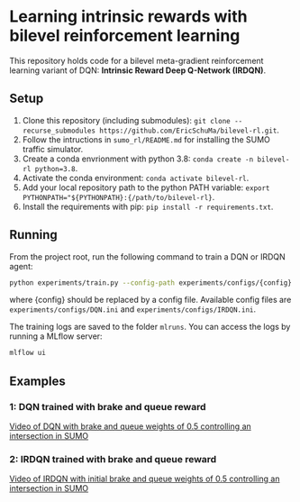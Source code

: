 # Learning intrinsic rewards with bilevel reinforcement learning
This repository holds code for a bilevel meta-gradient reinforcement learning variant of DQN: **Intrinsic Reward Deep Q-Network (IRDQN)**.

## Setup
1. Clone this repository (including submodules): `git clone --recurse_submodules https://github.com/EricSchuMa/bilevel-rl.git`.
2. Follow the intructions in `sumo_rl/README.md` for installing the SUMO traffic simulator.
3. Create a conda envrionment with python 3.8: `conda create -n bilevel-rl python=3.8`.
4. Activate the conda environment: `conda activate bilevel-rl`.
5. Add your local repository path to the python PATH variable: `export PYTHONPATH="${PYTHONPATH}:{/path/to/bilevel-rl}`.
6. Install the requirements with pip: `pip install -r requirements.txt`.

## Running
From the project root, run the following command to train a DQN or IRDQN agent:
```bash
python experiments/train.py --config-path experiments/configs/{config}
```
where {config} should be replaced by a config file. Available config files are `experiments/configs/DQN.ini` and `experiments/configs/IRDQN.ini`.

The training logs are saved to the folder `mlruns`. You can access the logs by running a MLflow server:
```bash
mlflow ui
```

## Examples
### 1: DQN trained with brake and queue reward
[Video of DQN with brake and queue weights of 0.5 controlling an intersection in SUMO](https://www.youtube.com/watch?v=UjkyiCG75ms)

### 2: IRDQN trained with brake and queue reward
[Video of IRDQN with initial brake and queue weights of 0.5 controlling an intersection in SUMO](https://www.youtube.com/watch?v=Cu0ZR0lyRnw)
